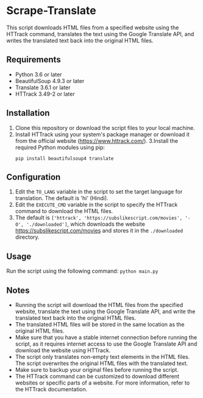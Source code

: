 # Scrape-Translate
This script downloads HTML files from a specified website using the HTTrack command,
translates the text using the Google Translate API,
and writes the translated text back into the original HTML files.

## Requirements
- Python 3.6 or later
- BeautifulSoup 4.9.3 or later
- Translate 3.6.1 or later
- HTTrack 3.49-2 or later
## Installation
1. Clone this repository or download the script files to your local machine.	
2. Install HTTrack using your system's package manager or download it from the official website (https://www.httrack.com/).
3.Install the required Python modules using pip:
	```
	pip install beautifulsoup4 translate
	```
## Configuration
1. Edit the `TO_LANG` variable in the script to set the target language for translation. The default is 'hi' (Hindi).
2. Edit the `EXECUTE_CMD` variable in the script to specify the HTTrack command to download the HTML files.
3. The default is `['httrack', 'https://subslikescript.com/movies', '-O', './downloaded']`, which downloads the website https://subslikescript.com/movies and stores it in the `./downloaded` directory.
## Usage
Run the script using the following command:
	```
	python main.py
	``` 
## Notes
- Running the script will download the HTML files from the specified website, translate the text using the Google Translate API, and write the translated text back into the original HTML files.
- The translated HTML files will be stored in the same location as the original HTML files.
- Make sure that you have a stable internet connection before running the script, as it requires internet access to use the Google Translate API and download the website using HTTrack.
- The script only translates non-empty text elements in the HTML files. The script overwrites the original HTML files with the translated text.
- Make sure to backup your original files before running the script.
- The HTTrack command can be customized to download different websites or specific parts of a website. For more information, refer to the HTTrack documentation.
